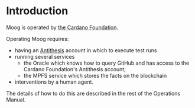 # Introduction

Moog is operated by [the Cardano Foundation](https://cardanofoundation.org/).

Operating Moog requires:

- having an [Antithesis](https://antithesis.com/) account in which to execute
  test runs
- running several services
  * the Oracle which knows how to query GitHub and has access to the Cardano
    Foundation's Antithesis account;
  * the MPFS service which stores the facts on the blockchain
- interventions by a human agent.

The details of how to do this are described in the rest of the Operations
Manual.
